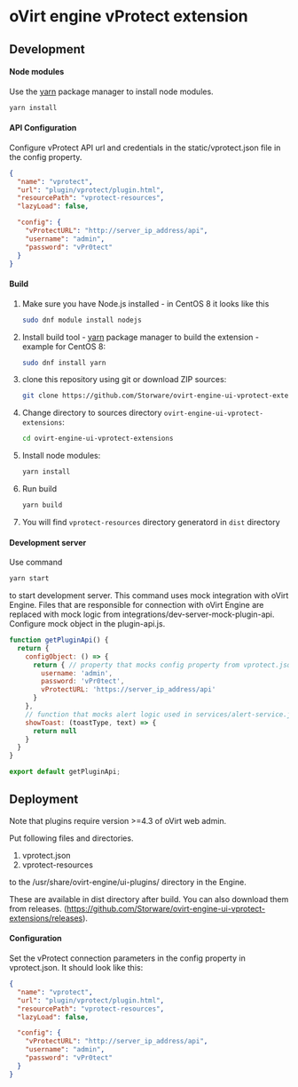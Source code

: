 # oVirt engine vProtect extension

## Development

#### Node modules
Use the [yarn](https://yarnpkg.com/) package manager to install node modules.
```bash
yarn install
```

#### API Configuration
Configure vProtect API url and credentials in the static/vprotect.json file in the config property.
```json
{
  "name": "vprotect",
  "url": "plugin/vprotect/plugin.html",
  "resourcePath": "vprotect-resources",
  "lazyLoad": false,

  "config": {
    "vProtectURL": "http://server_ip_address/api",
    "username": "admin",
    "password": "vPr0tect"
  }
}
```

#### Build
1. Make sure you have Node.js installed - in CentOS 8 it looks like this
   ```bash
   sudo dnf module install nodejs
   ```

1. Install build tool - [yarn](https://yarnpkg.com/) package manager to build the extension - example for CentOS 8:
  
   ```bash
   sudo dnf install yarn
   ```

1. clone this repository using git or download ZIP sources:

   ```bash
   git clone https://github.com/Storware/ovirt-engine-ui-vprotect-extensions.git
   ```

1. Change directory to sources directory `ovirt-engine-ui-vprotect-extensions`:

   ```bash
   cd ovirt-engine-ui-vprotect-extensions
   ```

1. Install node modules:

   ```bash
   yarn install
   ```

1. Run build

   ```bash
   yarn build
   ```

1. You will find `vprotect-resources` directory generatord in `dist` directory

#### Development server
Use command
```bash
yarn start
```
to start development server. This command uses mock integration with oVirt Engine.
Files that are responsible for connection with oVirt Engine are replaced 
with mock logic from integrations/dev-server-mock-plugin-api. Configure mock object in the plugin-api.js.

```js
function getPluginApi() {
  return {
    configObject: () => {
      return { // property that mocks config property from vprotect.json
        username: 'admin',
        password: 'vPr0tect',
        vProtectURL: 'https://server_ip_address/api'
      }
    },
    // function that mocks alert logic used in services/alert-service.js
    showToast: (toastType, text) => {
      return null
    }
  }
}

export default getPluginApi;
```

## Deployment

Note that plugins require version >=4.3 of oVirt web admin.

Put following files and directories. 

1. vprotect.json
2. vprotect-resources

to the /usr/share/ovirt-engine/ui-plugins/ directory in the Engine.

These are available in dist directory after build. You can also download them from releases.
(https://github.com/Storware/ovirt-engine-ui-vprotect-extensions/releases).

#### Configuration
Set the vProtect connection parameters in the config property in vprotect.json.
It should look like this:
```json
{
  "name": "vprotect",
  "url": "plugin/vprotect/plugin.html",
  "resourcePath": "vprotect-resources",
  "lazyLoad": false,

  "config": {
    "vProtectURL": "http://server_ip_address/api",
    "username": "admin",
    "password": "vPr0tect"
  }
}
```
